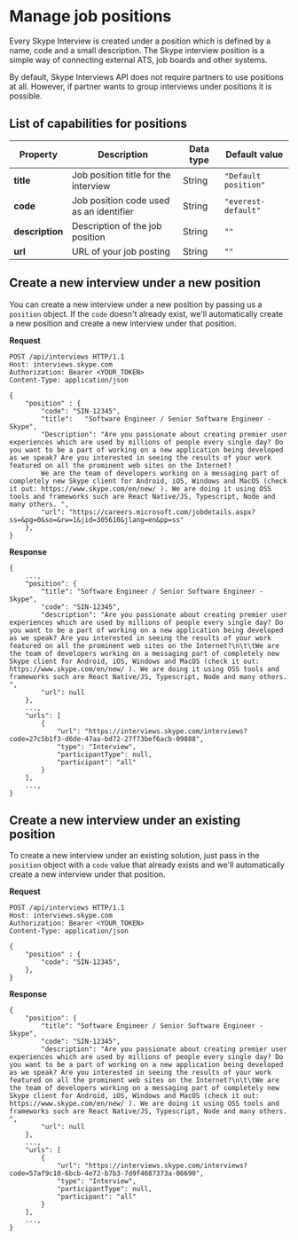 # Manage job positions

Every Skype Interview is created under a position which is defined by a name, code and a small description. The Skype interview position is a simple way of connecting external ATS, job boards and other systems.

By default, Skype Interviews API does not require partners to use positions at all. However, if partner wants to group interviews under positions it is possible.

## List of capabilities for positions
|Property |	Description	| Data type |	Default value |
|---------|-------------|---|---|
|**title** |	Job position title for the interview | String | `"Default position"` |
|**code** | Job position code used as an identifier | String | `"everest-default"` |
|**description** | Description of the job position | String | `""` |
|**url** | URL of your job posting | String | `""` |

## Create a new interview under a new position
You can create a new interview under a new position by passing us a `position` object. If the `code` doesn't already exist, we'll automatically create a new position and create a new interview under that position.

**Request**
```
POST /api/interviews HTTP/1.1
Host: interviews.skype.com
Authorization: Bearer <YOUR_TOKEN>
Content-Type: application/json

{
	"position" : {
		"code": "SIN-12345",
		"title":   "Software Engineer / Senior Software Engineer - Skype",
		"Description": "Are you passionate about creating premier user experiences which are used by millions of people every single day? Do you want to be a part of working on a new application being developed as we speak? Are you interested in seeing the results of your work featured on all the prominent web sites on the Internet?
		We are the team of developers working on a messaging part of completely new Skype client for Android, iOS, Windows and MacOS (check it out: https://www.skype.com/en/new/ ). We are doing it using OSS tools and frameworks such are React Native/JS, Typescript, Node and many others. ",
		"url": "https://careers.microsoft.com/jobdetails.aspx?ss=&pg=0&so=&rw=1&jid=305610&jlang=en&pp=ss"
	},
}
```

**Response**
```
{
    ...,
    "position": {
        "title": "Software Engineer / Senior Software Engineer - Skype",
        "code": "SIN-12345",
        "description": "Are you passionate about creating premier user experiences which are used by millions of people every single day? Do you want to be a part of working on a new application being developed as we speak? Are you interested in seeing the results of your work featured on all the prominent web sites on the Internet?\n\t\tWe are the team of developers working on a messaging part of completely new Skype client for Android, iOS, Windows and MacOS (check it out: https://www.skype.com/en/new/ ). We are doing it using OSS tools and frameworks such are React Native/JS, Typescript, Node and many others. ",
        "url": null
    },
    ...,
    "urls": [
        {
            "url": "https://interviews.skype.com/interviews?code=27c5b1f3-d6de-47aa-bd72-27f73bef6acb-09888",
            "type": "Interview",
            "participantType": null,
            "participant": "all"
        }
    ],
    ...,
}
```

## Create a new interview under an existing position
To create a new interview under an existing solution, just pass in the `position` object with a `code` value that already exists and we'll automatically create a new interview under that position.

**Request**
```
POST /api/interviews HTTP/1.1
Host: interviews.skype.com
Authorization: Bearer <YOUR_TOKEN>
Content-Type: application/json

{
	"position" : {
		"code": "SIN-12345",
	},
}
```

**Response**
```
{
    "position": {
        "title": "Software Engineer / Senior Software Engineer - Skype",
        "code": "SIN-12345",
        "description": "Are you passionate about creating premier user experiences which are used by millions of people every single day? Do you want to be a part of working on a new application being developed as we speak? Are you interested in seeing the results of your work featured on all the prominent web sites on the Internet?\n\t\tWe are the team of developers working on a messaging part of completely new Skype client for Android, iOS, Windows and MacOS (check it out: https://www.skype.com/en/new/ ). We are doing it using OSS tools and frameworks such are React Native/JS, Typescript, Node and many others. ",
        "url": null
    },
    ...,
    "urls": [
        {
            "url": "https://interviews.skype.com/interviews?code=57af9c10-6bcb-4e72-b7b3-7d9f4687373a-06690",
            "type": "Interview",
            "participantType": null,
            "participant": "all"
        }
    ],
    ...,
}
```